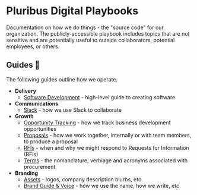 # Pluribus Digital Playbooks

Documentation on how we do things - the "source code" for our organization. The publicly-accessible playbook includes topics that are not sensitive and are potentially useful to outside collaborators, potential employees, or others.

## Guides :notebook:

The following guides outline how we operate.

* __Delivery__
  * [Software Development](delivery/software-dev/index.md) - high-level guide to creating software
* __Communications__
  * [Slack](communications/slack.md) - how we use Slack to collaborate
* __Growth__
  * [Opportunity Tracking](growth/opportunities.md) - how we track business development opportunities
  * [Proposals](growth/proposals.md) - how we work together, internally or with team members, to produce a proposal
  * [RFIs](growth/RFIs.md) - when and why we might respond to Requests for Information (RFIs)
  * [Terms](growth/terms.md) - the nomanclature, verbiage and acronyms associated with procurement
* __Branding__
  * [Assets](branding/assets.md) - logos, company description blurbs, etc.
  * [Brand Guide & Voice](branding/guide.md) - how we use the name, how we write, etc.
